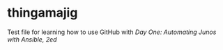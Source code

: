 # thingamajig
Test file for learning how to use GitHub with *Day One: Automating Junos with Ansible, 2ed*
